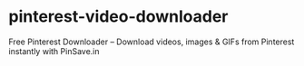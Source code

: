 # pinterest-video-downloader
Free Pinterest Downloader – Download videos, images &amp; GIFs from Pinterest instantly with PinSave.in
